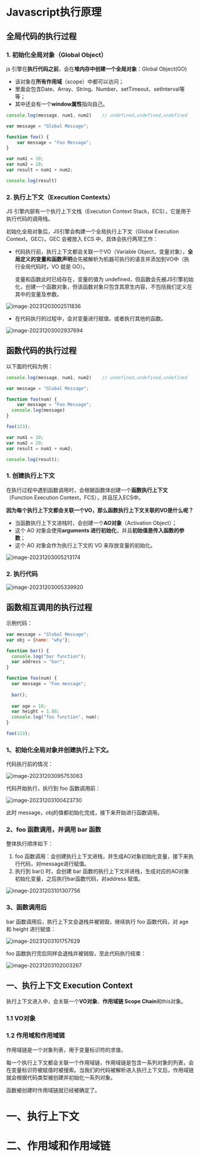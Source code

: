 # Javascript执行原理

## 全局代码的执行过程

### 1. 初始化全局对象（Global Object）

js 引擎在**执行代码之前**，会在**堆内存中创建一个全局对象**：Global Object(GO)

+ 该对象在**所有作用域**（scope）中都可以访问；
+ 里面会包含Date、Array、String、Number、setTimeout、setInterval等等；
+ 其中还会有一个**window属性**指向自己。

```javascript
console.log(message, num1, num2)	// undefined,undefined,undefined

var message = "Global Message";

function foo() {
	var message = "Foo Message";
}

var num1 = 10;
var num2 = 20;
var result = num1 + num2;

console.log(result)
```

### 2. 执行上下文（Execution Contexts）

JS 引擎内部有一个执行上下文栈（Execution Context Stack，ECS），它是用于执行代码的调用栈。

初始化全局对象后，JS引擎会构建一个全局执行上下文（Global Execution Context，GEC）。GEC 会被放入 ECS 中，具体会执行两项工作： 

+ 代码执行前，执行上下文都会关联一个VO（Variable Object，变量对象），**全局定义的变量和函数声明**会先被解析为机器可执行的语言并添加到VO中（执行全局代码时，VO 就是 GO）。

  变量和函数此时已经存在，变量的值为 undefined，但函数会先被JS引擎初始化，创建一个函数对象，但该函数对象只包含其原生内容，不包括我们定义在其中的变量及参数。

![image-20231203002511836](./assets/image-20231203002511836.png)

+ 在代码执行的过程中，会对变量进行赋值，或者执行其他的函数。

![image-20231203002937694](./assets/image-20231203002937694.png)

## 函数代码的执行过程

以下面的代码为例：

```javascript
console.log(message, num1, num2)	// undefined,undefined,undefined

var message = "Global Message";

function foo(num) {
	var message = "Foo Message";
  console.log(message)
}

foo(123);

var num1 = 10;
var num2 = 20;
var result = num1 + num2;

console.log(result);
```

### 1. 创建执行上下文

在执行过程中遇到函数调用时，会根据函数体创建一个**函数执行上下文**（Function Execution Context，FCS），并且压入ECS中。

**因为每个执行上下文都会关联一个VO，那么函数执行上下文关联的VO是什么呢？**

+ 当函数执行上下文进栈时，会创建一个**AO对象**（Activation Object）；
+ 这个 AO 对象会使用**arguments 进行初始化**，并且**初始值是传入函数的参数**；
+ 这个 AO 对象会作为执行上下文的 VO 来存放变量的初始化。

![image-20231203005213174](./assets/image-20231203005213174.png)

### 2. 执行代码

![image-20231203005339920](./assets/image-20231203005339920.png)

## 函数相互调用的执行过程

示例代码：

```javascript
var message = "Global Message";
var obj = {name: "why"};

function bar() {
  console.log("bar function");
  var address = "bar";
}

function foo(num) {
  var message = "Foo message";
  
  bar();
  
  var age = 18;
  var height = 1.88;
  console.log("foo function", num);
}

foo(123);
```

### 1、初始化全局对象并创建执行上下文。

代码执行前的情况：

![image-20231203095753063](./assets/image-20231203095753063.png)

代码开始执行，执行到 foo 函数调用前：

![image-20231203100423730](./assets/image-20231203100423730.png)

此时 message，obj的值都初始化完成，接下来开始进行函数调用。

### 2、foo 函数调用，并调用 bar 函数

整体执行顺序如下：

1. foo 函数调用：会创建执行上下文进栈，并生成AO对象初始化变量，接下来执行代码，对message进行赋值。
2. 执行到 bar() 时，会创建 bar 函数的执行上下文并进栈，生成对应的AO对象初始化变量，之后执行bar函数代码，对address 赋值。

![image-20231203101307756](./assets/image-20231203101307756.png)

### 3、函数调用后

bar 函数调用后，执行上下文会退栈并被销毁，继续执行 foo 函数代码，对 age 和 height 进行赋值：

![image-20231203101757629](./assets/image-20231203101757629.png)

foo 函数执行完后同样会退栈并被销毁，至此代码执行结束：

![image-20231203102003267](./assets/image-20231203102003267.png)

## 一、执行上下文 Execution Context

执行上下文进入中，会关联一个**VO对象**、**作用域链 Scope Chain**和this对象。

### 1.1 VO对象

### 1.2 作用域和作用域链

作用域链是一个对象列表，用于变量标识符的求值，

每一个执行上下文都会关联一个作用域链，作用域链是包含一系列对象的列表，会在变量标识符被赋值时被搜索。当我们的代码被解析进入执行上下文后，作用域链就会根据代码类型被创建并初始化一系列对象。

函数被创建时作用域链就已经被确定了。

# 一、执行上下文

# 二、作用域和作用域链